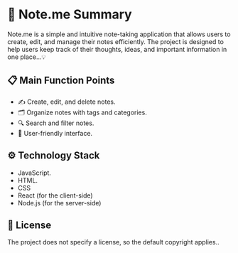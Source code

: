 # 📝 Note.me Summary

Note.me is a simple and intuitive note-taking application that allows users to create, edit, and manage their notes efficiently. The project is designed to help users keep track of their thoughts, ideas, and important information in one place...💡

## 📋 Main Function Points
- ✍️ Create, edit, and delete notes.
- 🗂️ Organize notes with tags and categories.
- 🔍 Search and filter notes.
- 🌟 User-friendly interface.

## ⚙️ Technology Stack
- JavaScript.
- HTML.
- CSS
- React (for the client-side)
- Node.js (for the server-side)

## 📄 License
The project does not specify a license, so the default copyright applies..
